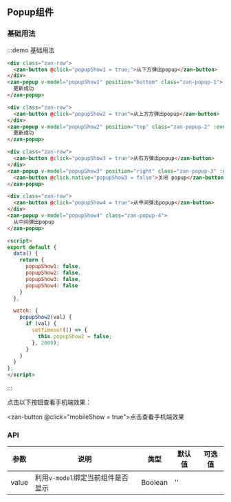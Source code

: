 <style>
@component-namespace demo {
  @b popup {
    .zan-popup-1 {
      width: 100%;
      height: 200px;
      box-sizing: border-box;
      padding: 20px;
    }

    .zan-popup-2 {
      line-height: 50px;
      text-align: center;
      background-color: rgba(0, 0, 0, 0.701961);
      color: #fff;
    }

    .zan-popup-3 {
      width: 100%;
      height: 100%;
    }

    .zan-popup-4 {
      width: 60%;
      height: 200px;
    }

    .zan-button {
      margin: 15px;
    }
  }
}
</style>

<script>
import MobileComputed from 'components/mobile-computed';

export default {
  mixins: [MobileComputed],

  data() {
    return {
      popupShow1: false,
      popupShow2: false,
      popupShow3: false,
      popupShow4: false
    }
  },

  watch: {
    popupShow2(val) {
      if (val) {
        setTimeout(() => {
          this.popupShow2 = false;
        }, 2000);
      }
    }
  }
};
</script>

## Popup组件

### 基础用法

:::demo 基础用法
```html
<div class="zan-row">
  <zan-button @click="popupShow1 = true;">从下方弹出popup</zan-button>
</div>
<zan-popup v-model="popupShow1" position="bottom" class="zan-popup-1">
  更新成功
</zan-popup>

<div class="zan-row">
  <zan-button @click="popupShow2 = true">从上方方弹出popup</zan-button>
</div>
<zan-popup v-model="popupShow2" position="top" class="zan-popup-2" :overlay="false">
  更新成功
</zan-popup>

<div class="zan-row">
  <zan-button @click="popupShow3 = true">从右方弹出popup</zan-button>
</div>
<zan-popup v-model="popupShow3" position="right" class="zan-popup-3" :overlay="false">
  <zan-button @click.native="popupShow3 = false">关闭 popup</zan-button>
</zan-popup>

<div class="zan-row">
  <zan-button @click="popupShow4 = true">从中间弹出popup</zan-button>
</div>
<zan-popup v-model="popupShow4" class="zan-popup-4">
  从中间弹出popup
</zan-popup>

<script>
export default {
  data() {
    return {
      popupShow1: false,
      popupShow2: false,
      popupShow3: false,
      popupShow4: false
    }
  },

  watch: {
    popupShow2(val) {
      if (val) {
        setTimeout(() => {
          this.popupShow2 = false;
        }, 2000);
      }
    }
  }
};
</script>

```
:::

点击以下按钮查看手机端效果：

<zan-button @click="mobileShow = true">点击查看手机端效果</zan-button>
<mobile-popup v-model="mobileShow" :url="mobileUrl"></mobile-popup>

### API

| 参数       | 说明      | 类型       | 默认值       | 可选值       |
|-----------|-----------|-----------|-------------|-------------|
| value | 利用`v-model`绑定当前组件是否显示 | Boolean  | '' |   |
